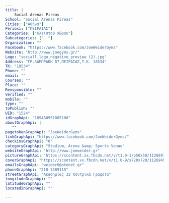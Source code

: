 ```yaml
---
title: |
    Social Arenas Pireas
School: "Social Arenas Pireas"
Cities: ["Αθήνα"]
Perioxi: ["ΠΕΙΡΑΙΑΣ"]
Categories: ["Κλειστού Χώρου"]
Subcategories: ["  "]
Organization: ""
Facebook: "https://www.facebook.com/JoeWeiderGyms"
Website: "http://www.joegyms.gr/"
Logo: "sociall_logo_negative_preview (2).jpg"
Address: "ΓΡ.ΛΑΜΠΡΑΚΗ 87,ΠΕΙΡΑΙΑΣ,Τ.Κ. 18534"
TK: "18534"
Phone: ""
email: ""
Courses: ""
Place: ""
Rensponsible: ""
Verified: ""
mobile: ""
type: ""
toPublish: ""
UID: "1524"
idGraphApi: "189480951085186"
aboutGraphApi: | 
   ""
pagetokenGraphApi: "JoeWeiderGyms"
linkGraphApi: "https://www.facebook.com/JoeWeiderGyms/"
checkinsGraphApi: "0"
categoryGraphApi: "Stadium, Arena &amp; Sports Venue"
websiteGraphApi: "http://www.joeweider.gr"
pictureGraphApi: "https://scontent.xx.fbcdn.net/v/t1.0-1/p50x50/11268912_989024294464177_415160242707670571_n.jpg?oh=bf640dbe116a7c78f95a6a1c56d88b64&amp;oe=5B02EE23"
coverGraphApi: "https://scontent.xx.fbcdn.net/v/t1.0-9/s720x720/11269490_989025097797430_8779118327681775592_n.jpg?oh=fa3d2aa4f34122c2351a74321aea300b&amp;oe=5B03F453"
emailsGraphApi: "weider0@otenet.gr"
phoneGraphApi: "210 3389115"
streetGraphApi: "Ακαδημίας 32 Κεντρικά Γραφεία"
longitudeGraphApi: ""
latitudeGraphApi: ""
locatedinGraphApi: ""

---
```




